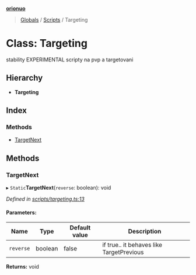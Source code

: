 **[orionuo](../README.md)**

> [Globals](../globals.md) / [Scripts](../modules/scripts.md) / Targeting

# Class: Targeting

stability EXPERIMENTAL
scripty na pvp a targetovani

## Hierarchy

* **Targeting**

## Index

### Methods

* [TargetNext](scripts.targeting.md#targetnext)

## Methods

### TargetNext

▸ `Static`**TargetNext**(`reverse`: boolean): void

*Defined in [scripts/targeting.ts:13](https://github.com/msviha/orionuo/blob/3c173cb/src/scripts/targeting.ts#L13)*

#### Parameters:

Name | Type | Default value | Description |
------ | ------ | ------ | ------ |
`reverse` | boolean | false | if true.. it behaves like TargetPrevious |

**Returns:** void
